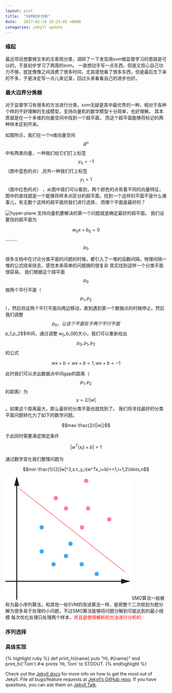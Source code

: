 ```yaml
---
layout: post
title:  "SVM初步分析"
date:   2017-03-19 10:23:05 +0800
categories: jekyll update
---
```

<script type="text/javascript" src="https://cdn.mathjax.org/mathjax/latest/MathJax.js?config=default"></script>
### 缘起
最近项目想要做文本的主客观分类，调研了一下发现用svm做监督学习的思路是可以的，于是初步学习了两周的svm。
一直想动手写一点东西，但是又担心自己功力不够，犹犹豫豫之间浪费了很多时间，尤其感觉看了很多东西，但是最后生下来的不多，于是决定写一点儿来记录，回过头来看看自己的进步也好。
### 最大边界分类器
对于监督学习有很多的方法进行分类，svm无疑是其中最优秀的一种，相对于各种个样的不好理解的生成模型，支持向量机的数学模型十分简单，也好理解。
其本质就是在一个多维的向量空间中找到一个超平面，
而这个超平面能够将标记的两种样本区别开来。

如图所示，我们在一个n维向量空间$$R^n$$中有两类向量，一种我们给它们打上标签$$y_0=-1$$（图中蓝色的点）,另外一种我们打上标签$$y_1=1$$（图中红色的点）
，从图中我们可以看到，两个颜色的点有着不同的向量特征，图中的直线就是一个能够将样本点区分的超平面，找到一个这样的平面不是什么难事儿，有无数个这样的超平面供我们进行选择，
而哪个平面是最好的？

![hyper-plane](https://raw.githubusercontent.com/sharkpen/sharkpen.github.io/master/public/upload/classifier.jepg)
支持向量机要解决的第一个问题就是确定最好的超平面。
我们设要找的超平面为

$$w_0x+b_0=0$$ .........$$p_0$$

很多文档中在讨论分类平面的问题的时候，都引入了一堆的函数间隔，物理间隔一堆的公式绕来绕去，感觉本来简单的问题搞的很复杂
其实找到这样一个分类平面很容易。
我们根据这个超平面$$p_0$$做两个平行平面（$$p_1,p_2$$），然后将这两个平行平面向两边移动，直到遇到第一个数据点的时候停止。然后我们调整$$p_0，让这个平面处于
两个平行平面$$p_1,p_2$$中间，通过调整 $w_0,$b_0的大小，我们可以重新给出$$p_0,p_1,p_2$$的公式

$$wx+b = wx+b = 1,wx+b=-1$$

此时我们可以求出数据点中间gap的距离（$$p_1,p_2$$的距离）为$$\gamma = 2/|w|$$。如果这个距离最大，那么最好的分类平面也就找到了。
我们将寻找最好的分类平面问题转化为了如下的数学问题。

$$max \frac{2}{|w|}$$

于此同时需要满足限定条件

$$|w^T(x_i)+b|>1$$

通过数学变化我们整理问题为

$$min \frac{1}{2}|w|^2,s.t.,y_i(w^Tx_i+b)>=1,i=1,2\ldots,n$$

![hyper-plane](https://raw.githubusercontent.com/sharkpen/sharkpen.github.io/master/public/upload/Hyper-Plane.png)
SMO算法一般被称为最小序列算法，和其他一些SVM的改进算法一样，是把整个二次规划为题分解为很多易于处理的小问题，不过SMO算法能够将问题分解到可能达到的最小规模
每次优化处理只处理两个样本，<font color="red" face="黑体">并且是使用解析的方法进行分析的</font>
### 序列选择
### 具体实现
{% highlight ruby %}
def print_hi(name)
  puts "Hi, #{name}"
end
print_hi('Tom')
#=> prints 'Hi, Tom' to STDOUT.
{% endhighlight %}

Check out the [Jekyll docs][jekyll-docs] for more info on how to get the most out of Jekyll. File all bugs/feature requests at [Jekyll’s GitHub repo][jekyll-gh]. If you have questions, you can ask them on [Jekyll Talk][jekyll-talk].

[jekyll-docs]: https://jekyllrb.com/docs/home
[jekyll-gh]:   https://github.com/jekyll/jekyll
[jekyll-talk]: https://talk.jekyllrb.com/
